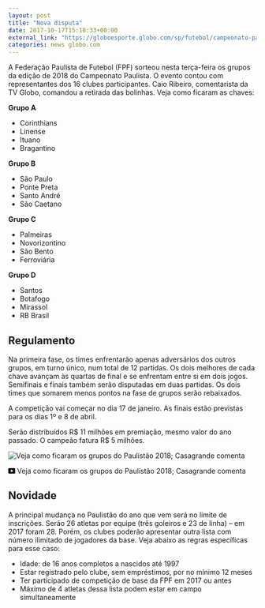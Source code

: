```yaml
---
layout: post
title: "Nova disputa"
date: 2017-10-17T15:10:33+00:00
external_link: "https://globoesporte.globo.com/sp/futebol/campeonato-paulista/noticia/veja-como-ficaram-os-grupos-do-campeonato-paulista-de-2018.ghtml"
categories: news globo.com
---
```

 
 
 

 
 
 
 

A Federação Paulista de Futebol (FPF) sorteou nesta terça-feira os grupos da edição de 2018 do Campeonato Paulista. O evento contou com representantes dos 16 clubes participantes. Caio Ribeiro, comentarista da TV Globo, comandou a retirada das bolinhas. Veja como ficaram as chaves:

 
 
 

**Grupo A**

 
 
 

- Corinthians
- Linense
- Ituano
- Bragantino
 
 
 

**Grupo B**

 
 
 

- São Paulo
- Ponte Preta
- Santo André
- São Caetano
 
 
 

**Grupo C**

 
 
 

- Palmeiras
- Novorizontino
- São Bento
- Ferroviária
 
 
 

**Grupo D**

 
 
 

- Santos
- Botafogo
- Mirassol
- RB Brasil
 
 
 

## Regulamento

 
 
 

Na primeira fase, os times enfrentarão apenas adversários dos outros grupos, em turno único, num total de 12 partidas. Os dois melhores de cada chave avançam às quartas de final e se enfrentam entre si em dois jogos. Semifinais e finais também serão disputadas em duas partidas. Os dois times que somarem menos pontos na fase de grupos serão rebaixados.

 
 
 

A competição vai começar no dia 17 de janeiro. As finais estão previstas para os dias 1º e 8 de abril.

 
 
 

Serão distribuídos R$ 11 milhões em premiação, mesmo valor do ano passado. O campeão fatura R$ 5 milhões.

 
 
 
 <meta itemprop="name" content="Veja como ficaram os grupos do Paulistão 2018; Casagrande comenta"> <meta itemprop="thumbnailUrl" content="https://s01.video.glbimg.com/x720/6223236.jpg"> <meta itemprop="datePublished" content="2017-10-17T13:26:13.114Z"> <meta itemprop="uploadDate" content="2017-10-17T13:26:13.114Z"> 

 

 
  ![Veja como ficaram os grupos do Paulistão 2018; Casagrande comenta](https://s01.video.glbimg.com/x720/6223236.jpg "Veja como ficaram os grupos do Paulistão 2018; Casagrande comenta") 
 
 
 

_<svg xmlns="http://www.w3.org/2000/svg" width="14px" height="11px" viewbox="0 0 14 11"><path d="M14,9.16666667 C14,10.175 13.19,11 12.2,11 L1.8,11 C0.81,11 0,10.175 0,9.16666667 L0,1.83333333 C0,0.825 0.81,0 1.8,0 L12.2,0 C13.19,0 14,0.825 14,1.83333333 L14,9.16666667 Z M10.6,5.5 L5.2,2.5025 L5.2,8.48833333 L10.6,5.5 L10.6,5.5 Z" id="Shape"></path></svg>_ Veja como ficaram os grupos do Paulistão 2018; Casagrande comenta

 
 
 
 

## Novidade

 
 
 

A principal mudança no Paulistão do ano que vem será no limite de inscrições. Serão 26 atletas por equipe (três goleiros e 23 de linha) – em 2017 foram 28. Porém, os clubes poderão apresentar outra lista com número ilimitado de jogadores da base. Veja abaixo as regras específicas para esse caso:

 
 
 
 

- Idade: de 16 anos completos a nascidos até 1997
- Estar registrado pelo clube, sem empréstimos, por no mínimo 12 meses
- Ter participado de competição de base da FPF em 2017 ou antes
- Máximo de 4 atletas dessa lista podem estar em campo simultaneamente
 
 
 
 

 
 
